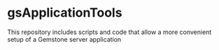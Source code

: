 gsApplicationTools
==================

This repository includes scripts and code that allow a more convenient setup of a Gemstone server application 
